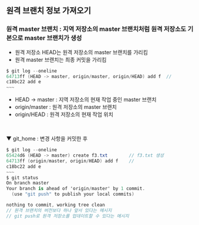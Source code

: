 ## 원격 브랜치 정보 가져오기
### 원격 master 브랜치 : 지역 저장소의 master 브랜치처럼 원격 저장소도 기본으로 master 브랜치가 생성
- 원격 저장소 HEAD는 원격 저장소의 master 브랜치를 가리킴
- 원격 master 브랜치는 최종 커밋을 가리킴

```c#
$ git log --oneline
64713ff (HEAD -> master, origin/master, origin/HEAD) add f  //
c18bc22 add e
~~~
```
- HEAD -> master : 지역 저장소의 현재 작업 중인 master 브랜치
- origin/master : 원격 저장소의 master 브랜치
- origin/HEAD : 원격 저장소의 현재 작업 위치

<br>

▼ git_home : 변경 사항을 커밋한 후
```c#
$ git log --oneline
65424d6 (HEAD -> master) create f3.txt        // f3.txt 생성
64713ff (origin/master, origin/HEAD) add f    //
c18bc22 add e
~~~
$ git status
On branch master
Your branch is ahead of 'origin/master' by 1 commit.
  (use "git push" to publish your local commits)

nothing to commit, working tree clean
// 원격 브랜치의 버전보다 하나 앞서 있다는 메시지
// git push로 원격 저장소를 업데이트할 수 있다는 메시지
```
